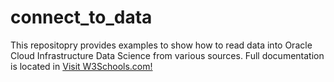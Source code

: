 # connect_to_data

This repositopry provides examples to show how to read data into Oracle Cloud Infrastructure Data Science from various sources.  Full documentation is located in <a href="https://www.w3schools.com/">Visit W3Schools.com!</a>
